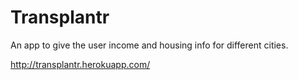 # Transplantr
An app to give the user income and housing info for different cities.

http://transplantr.herokuapp.com/

